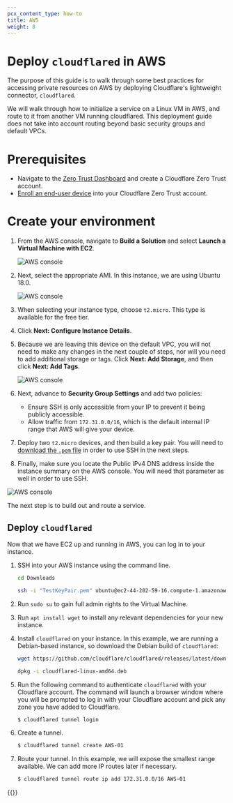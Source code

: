 ```yaml
---
pcx_content_type: how-to
title: AWS
weight: 8
---
```


# Deploy `cloudflared` in AWS

The purpose of this guide is to walk through some best practices for accessing private resources on AWS by deploying Cloudflare's lightweight connector, `cloudflared`.

We will walk through how to initialize a service on a Linux VM in AWS, and route to it from another VM running cloudflared. This deployment guide does not take into account routing beyond basic security groups and default VPCs.

# Prerequisites

- Navigate to the [Zero Trust Dashboard](https://dash.teams.cloudflare.com/) and create a Cloudflare Zero Trust account.
- [Enroll an end-user device](/cloudflare-one/connections/connect-devices/warp/warp-settings/#device-enrollment-permissions) into your Cloudflare Zero Trust account.

# Create your environment

1. From the AWS console, navigate to **Build a Solution** and select **Launch a Virtual Machine with EC2**.

   ![AWS console](/cloudflare-one/static/documentation/connections/connect-apps/aws-console.png)

1. Next, select the appropriate AMI. In this instance, we are using Ubuntu 18.0.

   ![AWS console](/cloudflare-one/static/documentation/connections/connect-apps/aws-step-2.png)

1. When selecting your instance type, choose `t2.micro`. This type is available for the free tier.

1. Click **Next: Configure Instance Details**.

1. Because we are leaving this device on the default VPC, you will not need to make any changes in the next couple of steps, nor will you need to add additional storage or tags. Click **Next: Add Storage**, and then click **Next: Add Tags**.

   ![AWS console](/cloudflare-one/static/documentation/connections/connect-apps/aws-step-3.png)

1. Next, advance to **Security Group Settings** and add two policies:

   - Ensure SSH is only accessible from your IP to prevent it being publicly accessible.
   - Allow traffic from `172.31.0.0/16`, which is the default internal IP range that AWS will give your device.

1. Deploy two `t2.micro` devices, and then build a key pair. You will need to [download the `.pem` file](/cloudflare-one/connections/connect-devices/warp/install-cloudflare-cert/) in order to use SSH in the next steps.

1. Finally, make sure you locate the Public IPv4 DNS address inside the instance summary on the AWS console. You will need that parameter as well in order to use SSH.

![AWS console](/cloudflare-one/static/documentation/connections/connect-apps/aws-step-4.png)

The next step is to build out and route a service.

## Deploy `cloudflared`

Now that we have EC2 up and running in AWS, you can log in to your instance.

1. SSH into your AWS instance using the command line.

   ```sh
   cd Downloads
   ```

   ```sh
   ssh -i "TestKeyPair.pem" ubuntu@ec2-44-202-59-16.compute-1.amazonaws.com
   ```

1. Run `sudo su` to gain full admin rights to the Virtual Machine.

1. Run `apt install wget` to install any relevant dependencies for your new instance.

1. Install `cloudflared` on your instance. In this example, we are running a Debian-based instance, so download the Debian build of `cloudflared`:

   ```sh
   wget https://github.com/cloudflare/cloudflared/releases/latest/download/cloudflared-linux-amd64.deb
   ```

   ```sh
   dpkg -i cloudflared-linux-amd64.deb
   ```

1. Run the following command to authenticate `cloudflared` with your Cloudflare account. The command will launch a browser window where you will be prompted to log in with your Cloudflare account and pick any zone you have added to Cloudflare.

   ```sh
   $ cloudflared tunnel login
   ```

1. Create a tunnel.

   ```sh
   $ cloudflared tunnel create AWS-01
   ```

1. Route your tunnel. In this example, we will expose the smallest range available. We can add more IP routes later if necessary.

   ```sh
   $ cloudflared tunnel route ip add 172.31.0.0/16 AWS-01
   ```

{{<render file="_cloudflared-cloud-deployment.md">}}
